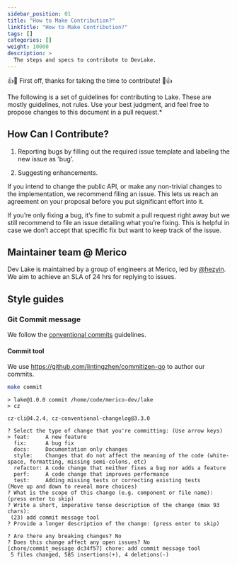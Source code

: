 ```yaml
---
sidebar_position: 01
title: "How to Make Contribution?"
linkTitle: "How to Make Contribution?"
tags: []
categories: []
weight: 10000
description: >
  The steps and specs to contribute to DevLake.
---
```


👍🎉 First off, thanks for taking the time to contribute! 🎉👍

The following is a set of guidelines for contributing to Lake. These are mostly guidelines, not rules. Use your best judgment, and feel free to propose changes to this document in a pull request.*


## How Can I Contribute?

1. Reporting bugs by filling out the required issue template and labeling the new issue as 'bug'.

2. Suggesting enhancements.

If you intend to change the public API, or make any non-trivial changes to the implementation, we recommend filing an issue. This lets us reach an agreement on your proposal before you put significant effort into it.

If you’re only fixing a bug, it’s fine to submit a pull request right away but we still recommend to file an issue detailing what you’re fixing. This is helpful in case we don’t accept that specific fix but want to keep track of the issue.

## Maintainer team @ Merico

Dev Lake is maintained by a group of engineers at Merico, led by [@hezyin](https://github.com/hezyin). We aim to achieve an SLA of 24 hrs for replying to issues.

## Style guides

### Git Commit message

We follow the [conventional commits](https://www.conventionalcommits.org/en/v1.0.0/#summary) guidelines.

#### Commit tool

We use https://github.com/lintingzhen/commitizen-go to author our commits.

```sh
make commit
```

```
> lake@1.0.0 commit /home/code/merico-dev/lake
> cz

cz-cli@4.2.4, cz-conventional-changelog@3.3.0

? Select the type of change that you're committing: (Use arrow keys)
> feat:     A new feature
  fix:      A bug fix
  docs:     Documentation only changes
  style:    Changes that do not affect the meaning of the code (white-space, formatting, missing semi-colons, etc)
  refactor: A code change that neither fixes a bug nor adds a feature
  perf:     A code change that improves performance
  test:     Adding missing tests or correcting existing tests
(Move up and down to reveal more choices)
? What is the scope of this change (e.g. component or file name): (press enter to skip)
? Write a short, imperative tense description of the change (max 93 chars):
 (23) add commit message tool
? Provide a longer description of the change: (press enter to skip)

? Are there any breaking changes? No
? Does this change affect any open issues? No
[chore/commit_message dc34f57] chore: add commit message tool
 5 files changed, 585 insertions(+), 4 deletions(-)
```
<br/><br/><br/>
